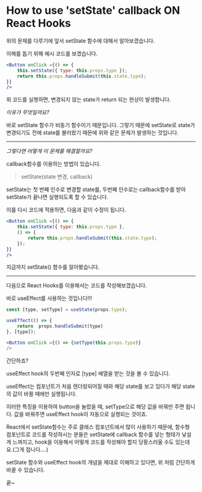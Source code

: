 # How to use 'setState' callback ON React Hooks

위의 문제를 다루기에 앞서 setState 함수에 대해서 알아보겠습니다.

이해를 돕기 위해 예시 코드를 보겠습니다.

```jsx
<Button onClick ={() => {
	this.setState({ type: this.props.type });
	return this.props.handleSubmit(this.state.type);
}} 
/>
```

위 코드를 실행하면, 변경되지 않는 state가 return 되는 현상이 발생합니다.

*이유가 무엇일까요?*

바로 setState 함수가 비동기 함수이기 때문입니다. 그렇기 때문에 setState로 state가 변경되기도 전에 state를 불러왔기 때문에 위와 같은 문제가 발생하는 것입니다.

---

*그렇다면 어떻게 이 문제를 해결할까요?*

  callback함수를 이용하는 방법이 있습니다.

> setState(state 변경, callback)
> 

setState는 첫 번째 인수로 변경할 state를, 두번째 인수로는 callback함수를 받아 setState가 끝나면 실행되도록 할 수 있습니다.

이를 다시 코드에 적용하면, 다음과 같이 수정이 됩니다.

```jsx
<Button onClick ={() => {
	this.setState({ type: this.props.type },
	() => {
		return this.props.handleSubmit(this.state.type);
	});
}} 
/>
```

지금까지 setState() 함수를 알아봤습니다.

---

다음으로 React Hooks를 이용해서는 코드를 작성해보겠습니다.

바로 useEffect를 사용하는 것입니다!!!

```jsx
const [type, setType] = useState(props.type);

useEffect(() => {
	return  props.handleSubmit(type)
}, [type]);

<Button onClick ={() => {setType(this.props.type)} 
/>
```

간단하죠?

useEffect hook의 두번째 인자로 [type] 배열을 받는 것을 볼 수 있습니다.

useEffect는 컴포넌트가 처음 렌더링되어질 때와 해당 state를 보고 있다가 해당 state의 값이 바뀔 때에만 실행됩니다.

이러한 특징을 이용하여 button을 눌렀을 때, setType으로 해당 값을 바꿔만 주면 됩니다. 값을 바꿔주면 useEffect hook이 자동으로 실행되는 것이죠.

React에서 setState함수는 주로 클래스 컴포넌트에서 많이 사용하기 때문에, 함수형 컴포넌트로 코드를 작성하시는 분들은 setState에 callback 함수를 넣는 형태가 낯설게 느껴지고, hook을 이용해서 어떻게 코드를 작성해야 할지 당황스러울 수도 있는데요.(그게 접니다….)

setState 함수와 useEffect hook의 개념을 제대로 이해하고 있다면, 위 처럼 간단하게 바꿀 수 있습니다. 

끝~
